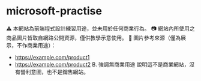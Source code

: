 # microsoft-practise
⚠️ 本網站為前端程式設計練習用途，並未用於任何商業行為。
📷 網站內所使用之商品圖片皆取自網路公開資源，僅供教學示意使用。
🔗 圖片參考來源（僅為展示，不作商業用途）：
- https://example.com/product1
- https://example.com/product2
B. 強調無商業用途
說明這不是商業網站，沒有營利意圖，也不是銷售網站。
